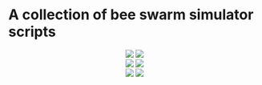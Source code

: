 # A collection of bee swarm simulator scripts

<p align="center">
    <img src="https://img.shields.io/github/stars/surhan1/bss?color=%23000000&logoColor=%23000000">
    <img src="https://img.shields.io/github/forks/surhan1/bss?color=%23000000"> 
    <br>
    <img src="https://img.shields.io/github/languages/top/surhan1/bss?color=%23000000">
    <img src="https://img.shields.io/github/last-commit/surhan1/bss?color=%23000000&logoColor=%23000000">
    <br>
    <img src="https://img.shields.io/github/issues/surhan1/bss?color=%23000000&logoColor=%23000000">
    <img src="https://img.shields.io/github/issues-closed/surhan1/bss?color=%23000000&logoColor=%23000000">
    <br>
</p>
